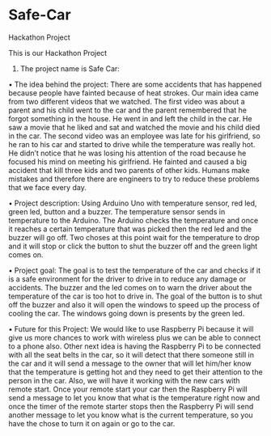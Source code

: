 # Safe-Car

Hackathon Project

This is our Hackathon Project

1.	The project name is Safe Car:

•	The idea behind the project: There are some accidents that has happened because people have fainted because of heat strokes. Our main idea came from two different videos that we watched. The first video was about a parent and his child went to the car and the parent remembered that he forgot something in the house. He went in and left the child in the car. He saw a movie that he liked and sat and watched the movie and his child died in the car. The second video was an employee was late for his girlfriend, so he ran to his car and started to drive while the temperature was really hot. He didn’t notice that he was losing his attention of the road because he focused his mind on meeting his girlfriend. He fainted and caused a big accident that kill three kids and two parents of other kids. Humans make mistakes and therefore there are engineers to try to reduce these problems that we face every day.   

•	Project description: Using Arduino Uno with temperature sensor, red led, green led, button and a buzzer. The temperature sensor sends in temperature to the Arduino. The Arduino checks the temperature and once it reaches a certain temperature that was picked then the red led and the buzzer will go off. Two choses at this point wait for the temperature to drop and it will stop or click the button to shut the buzzer off and the green light comes on.

•	Project goal: The goal is to test the temperature of the car and checks if it is a safe environment for the driver to drive in to reduce any damage or accidents. The buzzer and the led comes on to warn the driver about the temperature of the car is too hot to drive in. The goal of the button is to shut off the buzzer and also it will open the windows to speed up the process of cooling the car. The windows going down is presents by the green led.

•	Future for this Project:  We would like to use Raspberry Pi because it will give us more chances to work with wireless plus we can be able to connect to a phone also. Other next idea is having the Raspberry Pi to be connected with all the seat belts in the car, so it will detect that there someone still in the car and it will send a message to the owner that will let him/her know that the temperature is getting hot and they need to get their attention to the person in the car. Also, we will have it working with the new cars with remote start. Once your remote start your car then the Raspberry Pi will send a message to let you know that what is the temperature right now and once the timer of the remote starter stops then the Raspberry Pi will send another message to let you know what is the current temperature, so you have the chose to turn it on again or go to the car.
